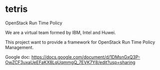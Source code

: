 tetris
======

OpenStack Run Time Policy

We are a virtual team formed by IBM, Intel and Huwei.

This project want to provide a framework for OpenStack Run Time Policy Management.

Google doc: https://docs.google.com/document/d/1DMsnGxQ3P-OwZCF3uxaUeEFaKX8LqUqmmgQ_7EVK7Y8/edit?usp=sharing

